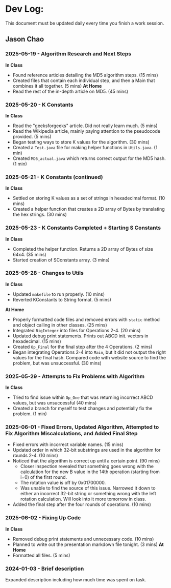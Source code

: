 # Dev Log:

This document must be updated daily every time you finish a work session.

## Jason Chao

### 2025-05-19 - Algorithm Research and Next Steps
**In Class**  
 - Found reference articles detailing the MD5 algorithm steps. (15 mins)
 - Created files that contain each individual step, and then a Main that combines it all together. (5 mins)
**At Home**
 - Read the rest of the in-depth article on MD5. (45 mins)

### 2025-05-20 - K Constants
**In Class**  
 - Read the "geeksforgeeks" article. Did not really learn much. (5 mins)
 - Read the Wikipedia article, mainly paying attention to the pseudocode provided. (5 mins)
 - Began testing ways to store K values for the algorithm. (30 mins)
 - Created a `Test.java` file for making helper functions in `Utils.java`. (1 min)
 - Created `MD5_actual.java` which returns correct output for the MD5 hash. (1 min)

### 2025-05-21 - K Constants (continued)
**In Class**  
 - Settled on storing K values as a set of strings in hexadecimal format. (10 mins)
 - Created a helper function that creates a 2D array of Bytes by translating the hex strings. (30 mins)

### 2025-05-23 - K Constants Completed + Starting S Constants
**In Class**  
 - Completed the helper function. Returns a 2D array of Bytes of size 64x4. (35 mins)
 - Started creation of SConstants array. (3 mins)

### 2025-05-28 - Changes to Utils
**In Class**  
 - Updated `makefile` to run properly. (10 mins)
 - Reverted KConstants to String format. (5 mins)

**At Home**  
 - Properly formatted code files and removed errors with `static` method and object calling in other classes. (25 mins)
 - Integrated `BigInteger` into files for Operations 2-4. (20 mins)
 - Updated debug print statements. Prints out ABCD init. vectors in hexadecimal. (15 mins)
 - Created `Op_Final` for the final step after the 4 Operations. (2 mins)
 - Began integrating Operations 2-4 into `Main`, but it did not output the right values for the final hash. Compared code with website source to find the problem, but was unsuccessful. (30 mins)

### 2025-05-29 - Attempts to Fix Problems with Algorithm
**In Class**  
 - Tried to find issue within `Op_One` that was returning incorrect ABCD values, but was unsuccessful (40 mins)
 - Created a branch for myself to test changes and potentially fix the problem. (1 min)

### 2025-06-01 - Fixed Errors, Updated Algorithm, Attempted to Fix Algorithm Miscalculations, and Added Final Step
 - Fixed errors with incorrect variable names. (15 mins)
 - Updated order in which 32-bit substrings are used in the algorithm for rounds 2-4. (10 mins)
 - Noticed that the algorithm is correct up until a certain point. (90 mins)
    - Closer inspection revealed that something goes wrong with the calculation for the new B value in the 14th operation (starting from i=0) of the first round.
    - The rotation value is off by 0x01700000.
    - Was unable to find the source of this issue. Narrowed it down to either an incorrect 32-bit string or something wrong with the left rotation calculation. Will look into it more tomorrow in class.
 - Added the final step after the four rounds of operations. (10 mins)

### 2025-06-02 - Fixing Up Code
**In Class**
 - Removed debug print statements and unnecessary code. (10 mins)
 - Planned to write out the presentation markdown file tonight. (3 mins)
**At Home**
 - Formatted all files. (5 mins)

### 2024-01-03 - Brief description
Expanded description including how much time was spent on task.
